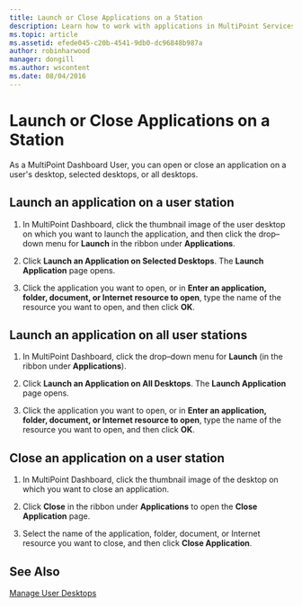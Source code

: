 ```yaml
---
title: Launch or Close Applications on a Station
description: Learn how to work with applications in MultiPoint Services
ms.topic: article
ms.assetid: efede045-c20b-4541-9db0-dc96848b987a
author: robinharwood
manager: dongill
ms.author: wscontent
ms.date: 08/04/2016
---
```

# Launch or Close Applications on a Station
As a MultiPoint Dashboard User, you can open or close an application on a user's desktop, selected desktops, or all desktops.

## Launch an application on a user station

1.  In MultiPoint Dashboard, click the thumbnail image of the user desktop on which you want to launch the application, and then click the drop–down menu for **Launch** in the ribbon under **Applications**.

2.  Click **Launch an Application on Selected Desktops**. The **Launch Application** page opens.

3.  Click the application you want to open, or in **Enter an application, folder, document, or Internet resource to open**, type the name of the resource you want to open, and then click **OK**.

## Launch an application on all user stations

1.  In MultiPoint Dashboard, click the drop–down menu for **Launch** (in the ribbon under **Applications**).

2.  Click **Launch an Application on All Desktops**. The **Launch Application** page opens.

3.  Click the application you want to open, or in **Enter an application, folder, document, or Internet resource to open**, type the name of the resource you want to open, and then click **OK**.

## Close an application on a user station

1.  In MultiPoint Dashboard, click the thumbnail image of the desktop on which you want to close an application.

2.  Click **Close** in the ribbon under **Applications** to open the **Close Application** page.

3.  Select the name of the application, folder, document, or Internet resource you want to close, and then click **Close Application**.

## See Also
[Manage User Desktops](manage-user-desktops-using-multipoint-dashboard.md)

